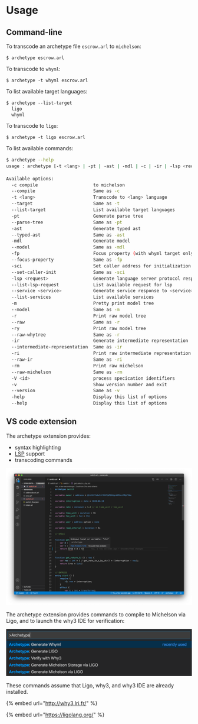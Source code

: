 # Usage

## Command-line

To transcode an archetype file `escrow.arl` to `michelson`:

```text
$ archetype escrow.arl
```

To transcode to `whyml`:

```text
$ archetype -t whyml escrow.arl
```

To list available target languages:

```text
$ archetype --list-target
  ligo
  whyml
```

To transcode to `ligo`:

```text
$ archetype -t ligo escrow.arl
```

To list available commands:

```bash
$ archetype --help
usage : archetype [-t <lang> | -pt | -ast | -mdl | -c | -ir | -lsp <request>] [-r ] <file>

Available options:
  -c compile                     to michelson
  --compile                      Same as -c
  -t <lang>                      Transcode to <lang> language
  --target                       Same as -t
  --list-target                  List available target languages
  -pt                            Generate parse tree
  --parse-tree                   Same as -pt
  -ast                           Generate typed ast
  --typed-ast                    Same as -ast
  -mdl                           Generate model
  --model                        Same as -mdl
  -fp                            Focus property (with whyml target only)
  --focus-property               Same as -fp
  -sci                           Set caller address for initialization
  --set-caller-init              Same as -sci
  -lsp <request>                 Generate language server protocol response to <resquest>
  --list-lsp-request             List available request for lsp
  --service <service>            Generate service response to <service>
  --list-services                List available services
  -m                             Pretty print model tree
  --model                        Same as -m
  -r                             Print raw model tree
  --raw                          Same as -r
  -ry                            Print raw model tree
  --raw-whytree                  Same as -r
  -ir                            Generate intermediate representation
  --intermediate-representation  Same as -ir
  -ri                            Print raw intermediate representation
  --raw-ir                       Same as -ri
  -rm                            Print raw michelson
  --raw-michelson                Same as -rm
  -V <id>                        process specication identifiers
  -v                             Show version number and exit
  --version                      Same as -v
  -help                          Display this list of options
  --help                         Display this list of options
```

## VS code extension

The archetype extension provides:

* syntax highlighting
* [LSP](https://microsoft.github.io/language-server-protocol/) support
* transcoding commands

![](.gitbook/assets/screenshot-2020-06-25-at-14.10.42.png)

The archetype extension provides commands to compile to Michelson via Ligo, and to launch the why3 IDE for verification:

![Archetype extension&apos;s commands](.gitbook/assets/screenshot-2020-06-25-at-13.40.11.png)

These commands assume that Ligo, why3, and why3 IDE are already installed.

{% embed url="http://why3.lri.fr/" %}

{% embed url="https://ligolang.org/" %}



